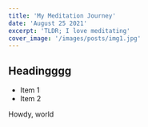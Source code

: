 ```yaml
--- 
title: 'My Meditation Journey'
date: 'August 25 2021'
excerpt: 'TLDR; I love meditating'
cover_image: '/images/posts/img1.jpg'
---
```


## Headingggg

* Item 1
* Item 2

Howdy, world
